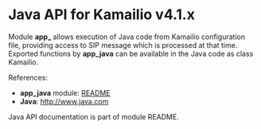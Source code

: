 # Java API for Kamailio v4.1.x

Module **app\_** allows execution of Java code from Kamailio
configuration file, providing access to SIP message which is processed
at that time. Exported functions by **app_java** can be available in the
Java code as class Kamailio.

References:

- **app_java** module:
    [README](http://kamailio.org/docs/modules/4.1.x/modules/app_java.html)
- **Java**: <http://www.java.com>

Java API documentation is part of module README.
